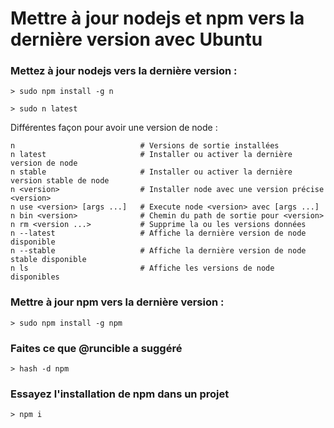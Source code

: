 # Mettre à jour nodejs et npm vers la dernière version avec Ubuntu

### Mettez à jour nodejs vers la dernière version :

    > sudo npm install -g n

    > sudo n latest
    
Différentes façon pour avoir une version de node :

    n                            # Versions de sortie installées
    n latest                     # Installer ou activer la dernière version de node
    n stable                     # Installer ou activer la dernière version stable de node
    n <version>                  # Installer node avec une version précise <version>
    n use <version> [args ...]   # Execute node <version> avec [args ...]
    n bin <version>              # Chemin du path de sortie pour <version>
    n rm <version ...>           # Supprime la ou les versions données
    n --latest                   # Affiche la dernière version de node disponible
    n --stable                   # Affiche la dernière version de node stable disponible
    n ls                         # Affiche les versions de node disponibles

### Mettre à jour npm vers la dernière version :

    > sudo npm install -g npm

### Faites ce que @runcible a suggéré

    > hash -d npm

### Essayez l'installation de npm dans un projet

    > npm i
